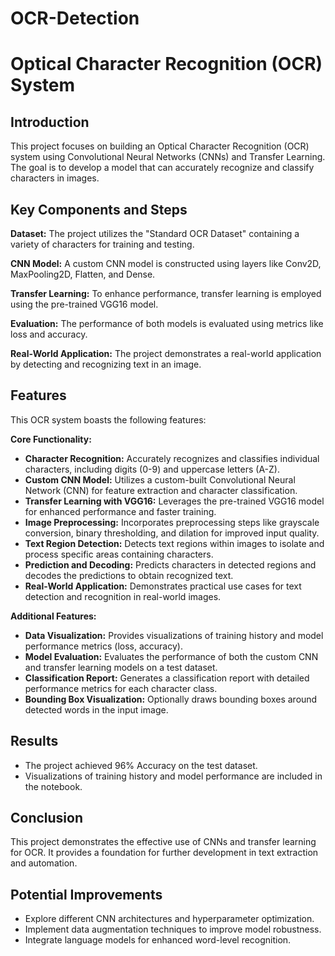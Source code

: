 # OCR-Detection

# Optical Character Recognition (OCR) System

## Introduction

This project focuses on building an Optical Character Recognition (OCR) system using Convolutional Neural Networks (CNNs) and Transfer Learning. The goal is to develop a model that can accurately recognize and classify characters in images.

## Key Components and Steps

**Dataset:** The project utilizes the "Standard OCR Dataset" containing a variety of characters for training and testing.

**CNN Model:** A custom CNN model is constructed using layers like Conv2D, MaxPooling2D, Flatten, and Dense.

**Transfer Learning:** To enhance performance, transfer learning is employed using the pre-trained VGG16 model.

**Evaluation:** The performance of both models is evaluated using metrics like loss and accuracy.

**Real-World Application:** The project demonstrates a real-world application by detecting and recognizing text in an image.

## Features

This OCR system boasts the following features:

**Core Functionality:**

* **Character Recognition:** Accurately recognizes and classifies individual characters, including digits (0-9) and uppercase letters (A-Z).
* **Custom CNN Model:** Utilizes a custom-built Convolutional Neural Network (CNN) for feature extraction and character classification.
* **Transfer Learning with VGG16:** Leverages the pre-trained VGG16 model for enhanced performance and faster training.
* **Image Preprocessing:** Incorporates preprocessing steps like grayscale conversion, binary thresholding, and dilation for improved input quality.
* **Text Region Detection:** Detects text regions within images to isolate and process specific areas containing characters.
* **Prediction and Decoding:** Predicts characters in detected regions and decodes the predictions to obtain recognized text.
* **Real-World Application:** Demonstrates practical use cases for text detection and recognition in real-world images.

**Additional Features:**

* **Data Visualization:** Provides visualizations of training history and model performance metrics (loss, accuracy).
* **Model Evaluation:** Evaluates the performance of both the custom CNN and transfer learning models on a test dataset.
* **Classification Report:** Generates a classification report with detailed performance metrics for each character class.
* **Bounding Box Visualization:** Optionally draws bounding boxes around detected words in the input image.

## Results

- The project achieved 96% Accuracy on the test dataset.
- Visualizations of training history and model performance are included in the notebook.

## Conclusion

This project demonstrates the effective use of CNNs and transfer learning for OCR. It provides a foundation for further development in text extraction and automation.

## Potential Improvements

- Explore different CNN architectures and hyperparameter optimization.
- Implement data augmentation techniques to improve model robustness.
- Integrate language models for enhanced word-level recognition.



